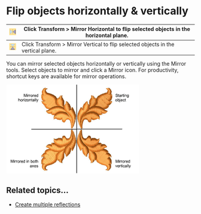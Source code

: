 # Flip objects horizontally & vertically

| ![MirrorX.png](assets/MirrorX.png) | Click Transform > Mirror Horizontal to flip selected objects in the horizontal plane. |
| ---------------------------------- | ------------------------------------------------------------------------------------- |
| ![MirrorY.png](assets/MirrorY.png) | Click Transform > Mirror Vertical to flip selected objects in the vertical plane.     |

You can mirror selected objects horizontally or vertically using the Mirror tools. Select objects to mirror and click a Mirror icon. For productivity, shortcut keys are available for mirror operations.

![MirrorObjectXY.png](assets/MirrorObjectXY.png)

## Related topics...

- [Create multiple reflections](../productivity/Create_multiple_reflections)
